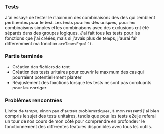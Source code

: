 ### Tests
J'ai essayé de tester le maximum des combinaisons des dès qui semblent pertinentes pour le test. Les tests pour les dès uniques, pour les combinaisons simples et les combinaisons avec des exclusions ont été séparés dans des groupes logiques. J'ai fait tous les tests pour les fonctions que j'ai créées, mais si j'avais plus de temps, j'aurai fait différemment ma fonction `areTeamsEqual()`.

### Partie terminée
- Création des fichiers de test
- Création des tests unitaires pour couvrir le maximum des cas qui pourraient potentiellement planter
- Réajustement des fonctions lorsque les tests ne sont pas concluants pour les corriger

### Problèmes rencontrées
Limite de temps, sinon pas d'autres problematiques, à mon ressenti j'ai bien compris le sujet des tests unitaires, tandis que pour les tests e2e je referai un tour de nos cours de mon côté pour comprendre en profondeur le fonctionnement des différentes features disponibles avec tous les outils.

